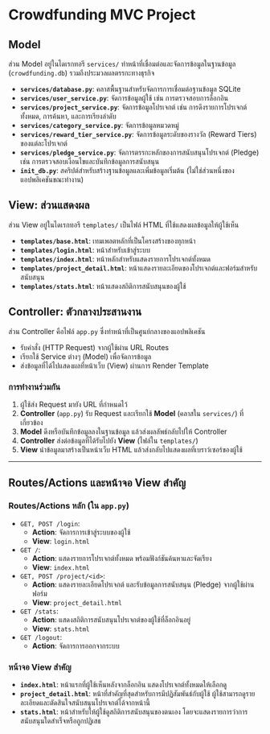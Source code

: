 ﻿# Crowdfunding MVC Project

## Model

ส่วน Model อยู่ในไดเรกทอรี `services/` ทำหน้าที่เชื่อมต่อและจัดการข้อมูลในฐานข้อมูล (`crowdfunding.db`) รวมถึงประมวลผลตรรกะทางธุรกิจ

* **`services/database.py`**: คลาสพื้นฐานสำหรับจัดการการเชื่อมต่อฐานข้อมูล SQLite
* **`services/user_service.py`**: จัดการข้อมูลผู้ใช้ เช่น การตรวจสอบการล็อกอิน
* **`services/project_service.py`**: จัดการข้อมูลโปรเจกต์ เช่น การดึงรายการโปรเจกต์ทั้งหมด, การค้นหา, และการเรียงลำดับ
* **`services/category_service.py`**: จัดการข้อมูลหมวดหมู่
* **`services/reward_tier_service.py`**: จัดการข้อมูลระดับของรางวัล (Reward Tiers) ของแต่ละโปรเจกต์
* **`services/pledge_service.py`**: จัดการตรรกะหลักของการสนับสนุนโปรเจกต์ (Pledge) เช่น การตรวจสอบเงื่อนไขและบันทึกข้อมูลการสนับสนุน
* **`init_db.py`**: สคริปต์สำหรับสร้างฐานข้อมูลและเพิ่มข้อมูลเริ่มต้น (ไม่ใช่ส่วนหนึ่งของแอปพลิเคชันขณะทำงาน)

## View: ส่วนแสดงผล

ส่วน View อยู่ในไดเรกทอรี `templates/` เป็นไฟล์ HTML ที่ใช้แสดงผลข้อมูลให้ผู้ใช้เห็น

* **`templates/base.html`**: เทมเพลตหลักที่เป็นโครงสร้างของทุกหน้า
* **`templates/login.html`**: หน้าสำหรับเข้าสู่ระบบ
* **`templates/index.html`**: หน้าหลักสำหรับแสดงรายการโปรเจกต์ทั้งหมด
* **`templates/project_detail.html`**: หน้าแสดงรายละเอียดของโปรเจกต์และฟอร์มสำหรับสนับสนุน
* **`templates/stats.html`**: หน้าแสดงสถิติการสนับสนุนของผู้ใช้

## Controller: ตัวกลางประสานงาน

ส่วน Controller คือไฟล์ `app.py` ซึ่งทำหน้าที่เป็นศูนย์กลางของแอปพลิเคชัน

* รับคำสั่ง (HTTP Request) จากผู้ใช้ผ่าน URL Routes
* เรียกใช้ Service ต่างๆ (Model) เพื่อจัดการข้อมูล
* ส่งข้อมูลที่ได้ไปแสดงผลที่หน้าเว็บ (View) ผ่านการ Render Template

### การทำงานร่วมกัน

1. ผู้ใช้ส่ง Request มายัง URL ที่กำหนดไว้
2. **Controller** (`app.py`) รับ Request และเรียกใช้ **Model** (คลาสใน `services/`) ที่เกี่ยวข้อง
3. **Model** ดึงหรือบันทึกข้อมูลลงในฐานข้อมูล แล้วส่งผลลัพธ์กลับไปให้ Controller
4. **Controller** ส่งต่อข้อมูลที่ได้รับไปยัง **View** (ไฟล์ใน `templates/`)
5. **View** นำข้อมูลมาสร้างเป็นหน้าเว็บ HTML แล้วส่งกลับไปแสดงผลที่เบราว์เซอร์ของผู้ใช้

---

## Routes/Actions และหน้าจอ View สำคัญ

### Routes/Actions หลัก (ใน `app.py`)

* `GET, POST /login`:
  * **Action**: จัดการการเข้าสู่ระบบของผู้ใช้
  * **View**: `login.html`
* `GET /`:
  * **Action**: แสดงรายการโปรเจกต์ทั้งหมด พร้อมฟังก์ชันค้นหาและจัดเรียง
  * **View**: `index.html`
* `GET, POST /project/<id>`:
  * **Action**: แสดงรายละเอียดโปรเจกต์ และรับข้อมูลการสนับสนุน (Pledge) จากผู้ใช้ผ่านฟอร์ม
  * **View**: `project_detail.html`
* `GET /stats`:
  * **Action**: แสดงสถิติการสนับสนุนโปรเจกต์ของผู้ใช้ที่ล็อกอินอยู่
  * **View**: `stats.html`
* `GET /logout`:
  * **Action**: จัดการการออกจากระบบ

### หน้าจอ View สำคัญ

* **`index.html`**: หน้าแรกที่ผู้ใช้เห็นหลังจากล็อกอิน แสดงโปรเจกต์ทั้งหมดให้เลือกดู
* **`project_detail.html`**: หน้าที่สำคัญที่สุดสำหรับการมีปฏิสัมพันธ์กับผู้ใช้ ผู้ใช้สามารถดูรายละเอียดและตัดสินใจสนับสนุนโปรเจกต์ได้จากหน้านี้
* **`stats.html`**: หน้าสำหรับให้ผู้ใช้ดูสถิติการสนับสนุนของตนเอง โดยจะแสดงรายการว่าการสนับสนุนใดสำเร็จหรือถูกปฏิเสธ
